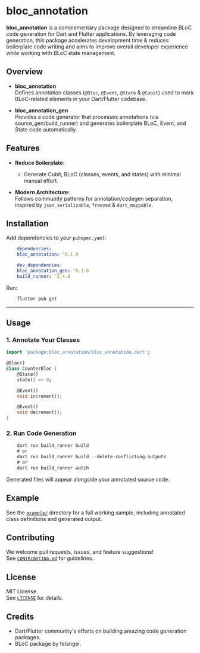 # bloc_annotation

**bloc_annotation** is a complementary package designed to streamline BLoC code generation for Dart and Flutter applications. By leveraging code generation, this package accelerates development time & reduces boilerplate code writing and aims to improve overall developer experience while working with BLoC state management.


## Overview

- **bloc_annotation**  
  Defines annotation classes (`@Bloc`, `@Event`, `@State` & `@Cubit`) used to mark BLoC-related elements in your Dart/Flutter codebase.

- **bloc_annotation_gen**  
  Provides a code generator that processes annotations (via source_gen/build_runner) and generates boilerplate BLoC, Event, and State code automatically.


## Features

- **Reduce Boilerplate:**  
    - Generate Cubit, BLoC (classes, events, and states) with minimal manual effort.

- **Modern Architecture:**  
  Follows community patterns for annotation/codegen separation, inspired by `json_serializable`, `freezed` & `dart_mappable`.


## Installation

Add dependencies to your `pubspec.yaml`:

```yaml
    dependencies:
    bloc_annotation: ^0.1.0

    dev_dependencies:
    bloc_annotation_gen: ^0.1.0
    build_runner: ^2.4.0
```

Run:

```bash
    flutter pub get
```

---

## Usage

### 1. Annotate Your Classes

```dart
import 'package:bloc_annotation/bloc_annotation.dart';

@Bloc()
class CounterBloc {
    @State()
    state() => 0;

    @Event()
    void increment();

    @Event()
    void decrement();
}
```
### 2. Run Code Generation

```dart
    dart run build_runner build
    # or
    dart run build_runner build --delete-conflicting-outputs
    # or
    dart run build_runner watch
```

Generated files will appear alongside your annotated source code.


## Example

See the [`example/`](example/) directory for a full working sample, including annotated class definitions and generated output.


## Contributing

We welcome pull requests, issues, and feature suggestions!  
See [`CONTRIBUTING.md`](CONTRIBUTING.md) for guidelines.


## License

MIT License.  
See [`LICENSE`](https://github.com/Myrkheimr/bloc_annotation) for details.


## Credits
- Dart/Flutter community's efforts on building amazing code generation packages.
- BLoC package by felangel.
